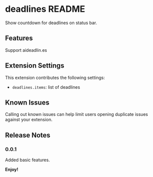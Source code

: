 # deadlines README

Show countdown for deadlines on status bar.

## Features

Support aideadlin.es

## Extension Settings

This extension contributes the following settings:

* `deadlines.items`: list of deadlines

## Known Issues

Calling out known issues can help limit users opening duplicate issues against your extension.

## Release Notes

### 0.0.1

Added basic features.

**Enjoy!**
